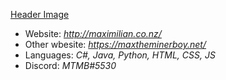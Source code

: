 [Header Image](http://maximilian.co.nz/assets/images/header1.png)

- Website: *http://maximilian.co.nz/*
- Other wbesite: *https://maxtheminerboy.net/*
- Languages: *C#, Java, Python, HTML, CSS, JS*
- Discord: *MTMB#5530*
